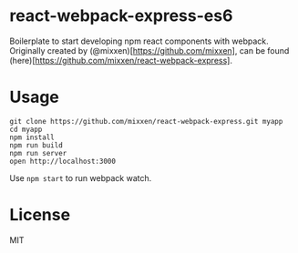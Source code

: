 react-webpack-express-es6
=====================

Boilerplate to start developing npm react components with webpack. Originally created by (@mixxen)[https://github.com/mixxen], can be found (here)[https://github.com/mixxen/react-webpack-express].


Usage
=====

```
git clone https://github.com/mixxen/react-webpack-express.git myapp
cd myapp
npm install
npm run build
npm run server
open http://localhost:3000
```
Use `npm start` to run webpack watch.

License
=======

MIT